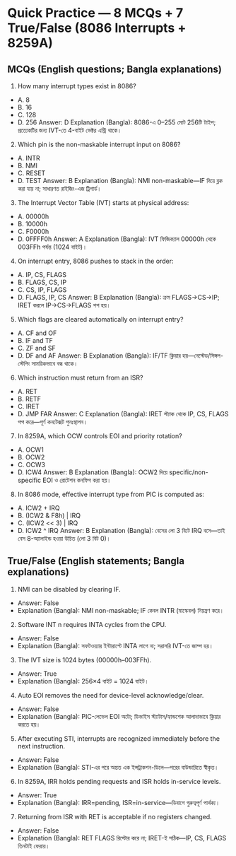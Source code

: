 # Quick Practice — 8 MCQs + 7 True/False (8086 Interrupts + 8259A)

## MCQs (English questions; Bangla explanations)

1) How many interrupt types exist in 8086?
- A. 8
- B. 16
- C. 128
- D. 256
Answer: D
Explanation (Bangla): 8086-এ 0–255 মোট 256টি টাইপ; প্রত্যেকটির জন্য IVT-তে 4-বাইট ভেক্টর এন্ট্রি থাকে।

2) Which pin is the non-maskable interrupt input on 8086?
- A. INTR
- B. NMI
- C. RESET
- D. TEST
Answer: B
Explanation (Bangla): NMI non-maskable—IF দিয়ে ব্লক করা যায় না; সাধারণত রাইজিং-এজ ট্রিগার্ড।

3) The Interrupt Vector Table (IVT) starts at physical address:
- A. 00000h
- B. 10000h
- C. F0000h
- D. 0FFFF0h
Answer: A
Explanation (Bangla): IVT ফিজিক্যাল 00000h থেকে 003FFh পর্যন্ত (1024 বাইট)।

4) On interrupt entry, 8086 pushes to stack in the order:
- A. IP, CS, FLAGS
- B. FLAGS, CS, IP
- C. CS, IP, FLAGS
- D. FLAGS, IP, CS
Answer: B
Explanation (Bangla): ক্রম FLAGS→CS→IP; IRET করলে IP→CS→FLAGS পপ হয়।

5) Which flags are cleared automatically on interrupt entry?
- A. CF and OF
- B. IF and TF
- C. ZF and SF
- D. DF and AF
Answer: B
Explanation (Bangla): IF/TF ক্লিয়ার হয়—নেস্টেড/সিঙ্গল-স্টেপিং সাময়িকভাবে বন্ধ থাকে।

6) Which instruction must return from an ISR?
- A. RET
- B. RETF
- C. IRET
- D. JMP FAR
Answer: C
Explanation (Bangla): IRET স্ট্যাক থেকে IP, CS, FLAGS পপ করে—পূর্ণ কনটেক্সট পুনঃস্থাপন।

7) In 8259A, which OCW controls EOI and priority rotation?
- A. OCW1
- B. OCW2
- C. OCW3
- D. ICW4
Answer: B
Explanation (Bangla): OCW2 দিয়ে specific/non-specific EOI ও রোটেশন কনফিগ করা হয়।

8) In 8086 mode, effective interrupt type from PIC is computed as:
- A. ICW2 + IRQ
- B. (ICW2 & F8h) | IRQ
- C. (ICW2 << 3) | IRQ
- D. ICW2 ^ IRQ
Answer: B
Explanation (Bangla): বেসের লো 3 বিটে IRQ বসে—তাই বেস 8-অ্যালাইন্ড হওয়া উচিত (লো 3 বিট 0)।

## True/False (English statements; Bangla explanations)

1) NMI can be disabled by clearing IF.
- Answer: False
- Explanation (Bangla): NMI non-maskable; IF কেবল INTR (মাস্কেবল) নিয়ন্ত্রণ করে।

2) Software INT n requires INTA cycles from the CPU.
- Answer: False
- Explanation (Bangla): সফটওয়্যার ইন্টারাপ্টে INTA লাগে না; সরাসরি IVT-তে জাম্প হয়।

3) The IVT size is 1024 bytes (00000h–003FFh).
- Answer: True
- Explanation (Bangla): 256×4 বাইট = 1024 বাইট।

4) Auto EOI removes the need for device-level acknowledge/clear.
- Answer: False
- Explanation (Bangla): PIC-লেভেল EOI অটো; ডিভাইস স্ট্যাটাস/হ্যান্ডশেক আলাদাভাবে ক্লিয়ার করতে হয়।

5) After executing STI, interrupts are recognized immediately before the next instruction.
- Answer: False
- Explanation (Bangla): STI-এর পরে অন্তত এক ইন্সট্রাকশন-ডিলে—পরের বাউন্ডারিতে স্বীকৃত।

6) In 8259A, IRR holds pending requests and ISR holds in-service levels.
- Answer: True
- Explanation (Bangla): IRR=pending, ISR=in-service—ডিবাগে গুরুত্বপূর্ণ পার্থক্য।

7) Returning from ISR with RET is acceptable if no registers changed.
- Answer: False
- Explanation (Bangla): RET FLAGS রিস্টোর করে না; IRET-ই সঠিক—IP, CS, FLAGS তিনটাই ফেরায়।
